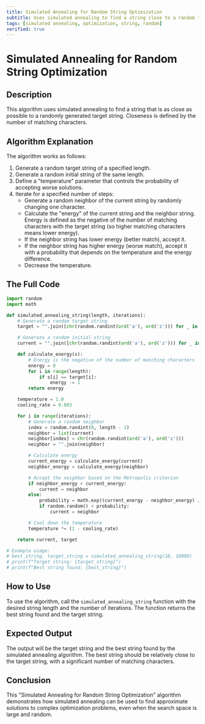 ```yaml
---
title: Simulated Annealing for Random String Optimization
subtitle: Uses simulated annealing to find a string close to a random target.
tags: [simulated annealing, optimization, string, random]
verified: true
---
```


# Simulated Annealing for Random String Optimization

## Description

This algorithm uses simulated annealing to find a string that is as close as possible to a randomly generated target string. Closeness is defined by the number of matching characters.

## Algorithm Explanation

The algorithm works as follows:

1.  Generate a random target string of a specified length.
2.  Generate a random initial string of the same length.
3.  Define a "temperature" parameter that controls the probability of accepting worse solutions.
4.  Iterate for a specified number of steps:
    *   Generate a random neighbor of the current string by randomly changing one character.
    *   Calculate the "energy" of the current string and the neighbor string. Energy is defined as the negative of the number of matching characters with the target string (so higher matching characters means lower energy).
    *   If the neighbor string has lower energy (better match), accept it.
    *   If the neighbor string has higher energy (worse match), accept it with a probability that depends on the temperature and the energy difference.
    *   Decrease the temperature.

## The Full Code

```python
import random
import math

def simulated_annealing_string(length, iterations):
    # Generate a random target string
    target = "".join([chr(random.randint(ord('a'), ord('z'))) for _ in range(length)])

    # Generate a random initial string
    current = "".join([chr(random.randint(ord('a'), ord('z'))) for _ in range(length)])

    def calculate_energy(s):
        # Energy is the negative of the number of matching characters
        energy = 0
        for i in range(length):
            if s[i] == target[i]:
                energy -= 1
        return energy

    temperature = 1.0
    cooling_rate = 0.003

    for i in range(iterations):
        # Generate a random neighbor
        index = random.randint(0, length - 1)
        neighbor = list(current)
        neighbor[index] = chr(random.randint(ord('a'), ord('z')))
        neighbor = "".join(neighbor)

        # Calculate energy
        current_energy = calculate_energy(current)
        neighbor_energy = calculate_energy(neighbor)

        # Accept the neighbor based on the Metropolis criterion
        if neighbor_energy < current_energy:
            current = neighbor
        else:
            probability = math.exp((current_energy - neighbor_energy) / temperature)
            if random.random() < probability:
                current = neighbor

        # Cool down the temperature
        temperature *= (1 - cooling_rate)

    return current, target

# Example usage:
# best_string, target_string = simulated_annealing_string(10, 10000)
# print(f"Target string: {target_string}")
# print(f"Best string found: {best_string}")
```

## How to Use

To use the algorithm, call the `simulated_annealing_string` function with the desired string length and the number of iterations. The function returns the best string found and the target string.

## Expected Output

The output will be the target string and the best string found by the simulated annealing algorithm. The best string should be relatively close to the target string, with a significant number of matching characters.

## Conclusion

This "Simulated Annealing for Random String Optimization" algorithm demonstrates how simulated annealing can be used to find approximate solutions to complex optimization problems, even when the search space is large and random.
